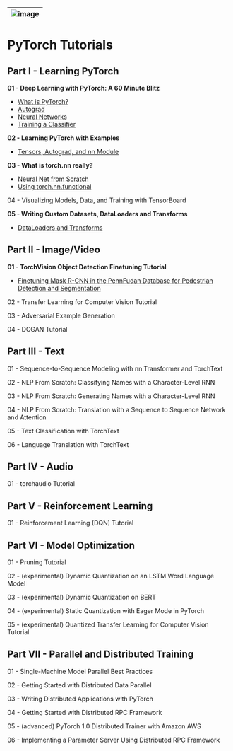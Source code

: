 |![image](https://github.com/Royal-526/PyTorch-Tutorials/blob/master/pytorch.png)|
|---|

# PyTorch Tutorials


## Part I - Learning PyTorch

  <b>01 - Deep Learning with PyTorch: A 60 Minute Blitz</b><br>
  - [What is PyTorch?]()
  - [Autograd]()
  - [Neural Networks]()
  - [Training a Classifier]()

  <b>02 - Learning PyTorch with Examples</b><br>
- [Tensors, Autograd, and nn Module]()

<b>03 - What is torch.nn really?</b><br>
- [Neural Net from Scratch]()
- [Using torch.nn.functional]()

04 - Visualizing Models, Data, and Training with TensorBoard

<b>05 - Writing Custom Datasets, DataLoaders and Transforms</b><br>
- [DataLoaders and Transforms]()


## Part II - Image/Video

<b>01 - TorchVision Object Detection Finetuning Tutorial</b><br>
- [Finetuning Mask R-CNN in the PennFudan Database for Pedestrian Detection and Segmentation]()

02 - Transfer Learning for Computer Vision Tutorial

03 - Adversarial Example Generation

04 - DCGAN Tutorial


## Part III - Text

01 - Sequence-to-Sequence Modeling with nn.Transformer and TorchText

02 - NLP From Scratch: Classifying Names with a Character-Level RNN

03 - NLP From Scratch: Generating Names with a Character-Level RNN

04 - NLP From Scratch: Translation with a Sequence to Sequence Network and Attention

05 - Text Classification with TorchText

06 - Language Translation with TorchText


## Part IV - Audio

01 - torchaudio Tutorial


## Part V - Reinforcement Learning

01 - Reinforcement Learning (DQN) Tutorial


## Part VI - Model Optimization

01 - Pruning Tutorial

02 - (experimental) Dynamic Quantization on an LSTM Word Language Model

03 - (experimental) Dynamic Quantization on BERT

04 - (experimental) Static Quantization with Eager Mode in PyTorch

05 - (experimental) Quantized Transfer Learning for Computer Vision Tutorial


## Part VII - Parallel and Distributed Training

01 - Single-Machine Model Parallel Best Practices

02 - Getting Started with Distributed Data Parallel

03 - Writing Distributed Applications with PyTorch

04 - Getting Started with Distributed RPC Framework

05 - (advanced) PyTorch 1.0 Distributed Trainer with Amazon AWS

06 - Implementing a Parameter Server Using Distributed RPC Framework



